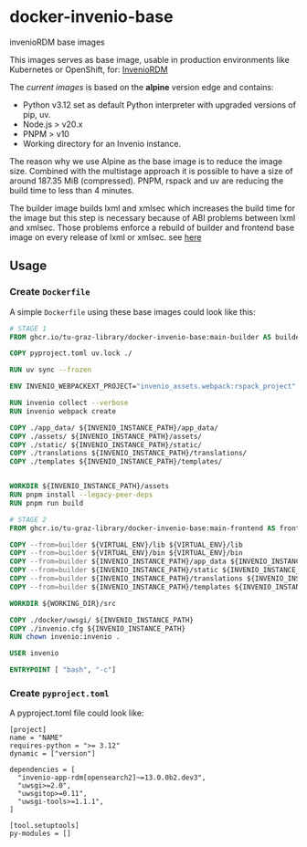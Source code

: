 # docker-invenio-base

invenioRDM base images

This images serves as base image, usable in production environments like Kubernetes or OpenShift, for: [InvenioRDM](https://github.com/inveniosoftware/invenio-app-rdm)


The *current images* is based on the **alpine** version edge and contains:

- Python v3.12 set as default Python interpreter with upgraded versions of pip, uv.
- Node.js > v20.x
- PNPM > v10
- Working directory for an Invenio instance.

The reason why we use Alpine as the base image is to reduce the image size.
Combined with the multistage approach it is possible to have a size of around
187.35 MiB (compressed). PNPM, rspack and uv are reducing the build time to less
than 4 minutes.

The builder image builds lxml and xmlsec which increases the build time for the
image but this step is necessary because of ABI problems between lxml and
xmlsec. Those problems enforce a rebuild of builder and frontend base image on
every release of lxml or xmlsec. see
[here](https://github.com/xmlsec/python-xmlsec/issues/320)

## Usage

### Create ``Dockerfile``

A simple ``Dockerfile`` using these base images could look like this:

```dockerfile
# STAGE 1
FROM ghcr.io/tu-graz-library/docker-invenio-base:main-builder AS builder

COPY pyproject.toml uv.lock ./

RUN uv sync --frozen

ENV INVENIO_WEBPACKEXT_PROJECT="invenio_assets.webpack:rspack_project"

RUN invenio collect --verbose
RUN invenio webpack create

COPY ./app_data/ ${INVENIO_INSTANCE_PATH}/app_data/
COPY ./assets/ ${INVENIO_INSTANCE_PATH}/assets/
COPY ./static/ ${INVENIO_INSTANCE_PATH}/static/
COPY ./translations ${INVENIO_INSTANCE_PATH}/translations/
COPY ./templates ${INVENIO_INSTANCE_PATH}/templates/


WORKDIR ${INVENIO_INSTANCE_PATH}/assets
RUN pnpm install --legacy-peer-deps
RUN pnpm run build

# STAGE 2
FROM ghcr.io/tu-graz-library/docker-invenio-base:main-frontend AS frontend

COPY --from=builder ${VIRTUAL_ENV}/lib ${VIRTUAL_ENV}/lib
COPY --from=builder ${VIRTUAL_ENV}/bin ${VIRTUAL_ENV}/bin
COPY --from=builder ${INVENIO_INSTANCE_PATH}/app_data ${INVENIO_INSTANCE_PATH}/app_data
COPY --from=builder ${INVENIO_INSTANCE_PATH}/static ${INVENIO_INSTANCE_PATH}/static
COPY --from=builder ${INVENIO_INSTANCE_PATH}/translations ${INVENIO_INSTANCE_PATH}/translations
COPY --from=builder ${INVENIO_INSTANCE_PATH}/templates ${INVENIO_INSTANCE_PATH}/templates

WORKDIR ${WORKING_DIR}/src

COPY ./docker/uwsgi/ ${INVENIO_INSTANCE_PATH}
COPY ./invenio.cfg ${INVENIO_INSTANCE_PATH}
RUN chown invenio:invenio .

USER invenio

ENTRYPOINT [ "bash", "-c"]
```

### Create ``pyproject.toml``

A pyproject.toml file could look like:

```
[project]
name = "NAME"
requires-python = ">= 3.12"
dynamic = ["version"]

dependencies = [
  "invenio-app-rdm[opensearch2]~=13.0.0b2.dev3",
  "uwsgi>=2.0",
  "uwsgitop>=0.11",
  "uwsgi-tools>=1.1.1",
]

[tool.setuptools]
py-modules = []
```
